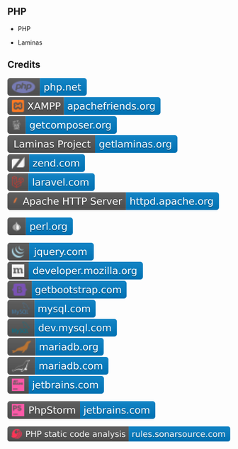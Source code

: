 PHP
---

- PHP

- Laminas

Credits
-------
[![image](
Credits/php.net.svg)](https://php.net/)  
[![image](
Credits/apachefriends.org.svg)](https://apachefriends.org/)  
[![image](
Credits/getcomposer.org.svg)](https://getcomposer.org/)  
[![image](
Credits/getlaminas.org.svg)](https://getlaminas.org/)  
[![image](
Credits/zend.com.svg)](https://zend.com)  
[![image](
Credits/laravel.com.svg)](https://laravel.com)  
[![image](
Credits/httpd.apache.org.svg)](https://httpd.apache.org/)  

[![image](
Credits/perl.org.svg)](https://perl.org/)  

[![image](
Credits/jquery.com.svg)](https://jquery.com/)  
[![image](
Credits/developer.mozilla.org.svg)](https://developer.mozilla.org/)  
[![image](
Credits/getbootstrap.com.svg)](https://getbootstrap.com/)  
[![image](
Credits/mysql.com.svg)](https://mysql.com/)  
[![image](
Credits/dev.mysql.com.svg)](https://dev.mysql.com/)  
[![image](
Credits/mariadb.org.svg)](https://mariadb.org/)  
[![image](
Credits/mariadb.com.svg)](https://mariadb.com/)  
[![image](
Credits/jetbrains.com.svg)](https://jetbrains.com/)  

[![image](
Credits/PhpStorm-jetbrains.com.svg)](https://jetbrains.com/phpstorm/)  

[![image](
Credits/PHP-static-code-analysis-rules.sonarsource.com.svg)](https://rules.sonarsource.com/php/)